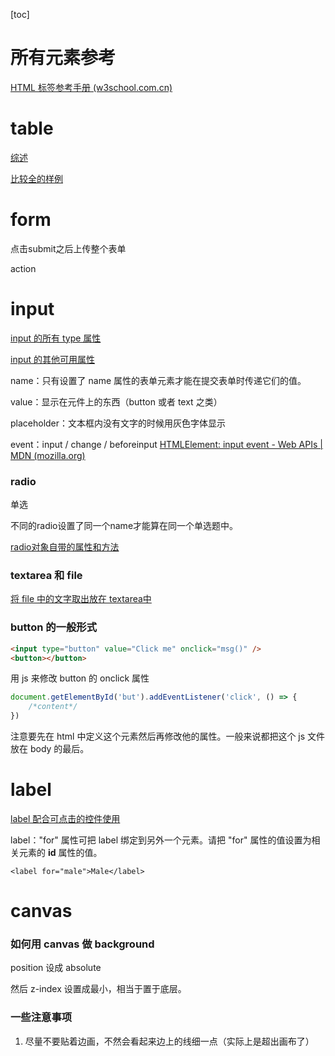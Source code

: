 [toc]

# 所有元素参考

[HTML 标签参考手册 (w3school.com.cn)](https://www.w3school.com.cn/tags/index.asp)



# table

[综述](https://www.runoob.com/html/html-tables.html)

[比较全的样例](https://c.runoob.com/codedemo/3187/)



# form

点击submit之后上传整个表单

action



# input

[input 的所有 type 属性](https://www.w3school.com.cn/tags/att_input_type.asp)

[input 的其他可用属性](https://www.w3school.com.cn/tags/tag_input.asp)

name：只有设置了 name 属性的表单元素才能在提交表单时传递它们的值。

value：显示在元件上的东西（button 或者 text 之类）

placeholder：文本框内没有文字的时候用灰色字体显示

event：input / change / beforeinput [HTMLElement: input event - Web APIs | MDN (mozilla.org)](https://developer.mozilla.org/en-US/docs/Web/API/HTMLElement/input_event)

### radio

单选

不同的radio设置了同一个name才能算在同一个单选题中。

[radio对象自带的属性和方法](https://www.w3school.com.cn/jsref/dom_obj_radio.asp)

### textarea 和 file

[将 file 中的文字取出放在 textarea中](https://blog.csdn.net/zxl_1996/article/details/105781714)



### button 的一般形式

```html
<input type="button" value="Click me" onclick="msg()" />
<button></button>
```

用 js 来修改 button 的 onclick 属性

```javascript
document.getElementById('but').addEventListener('click', () => {
	/*content*/
})
```

注意要先在 html 中定义这个元素然后再修改他的属性。一般来说都把这个 js 文件放在 body 的最后。

# label



[label 配合可点击的控件使用](https://www.w3school.com.cn/tags/tag_label.asp)

label："for" 属性可把 label 绑定到另外一个元素。请把 "for" 属性的值设置为相关元素的 **id** 属性的值。

`<label for="male">Male</label>`



# canvas

### 如何用 canvas 做 background

position 设成 absolute

然后 z-index 设置成最小，相当于置于底层。



### 一些注意事项

1. 尽量不要贴着边画，不然会看起来边上的线细一点（实际上是超出画布了）